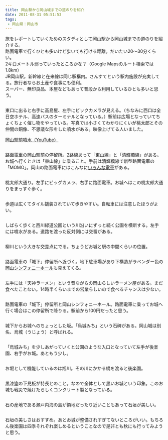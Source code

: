 ```yaml
---
title: 岡山駅から岡山城までの道のりを紹介
date: 2011-08-31 05:51:53
tags: 
 - 岡山県：岡山市
---
```


旅をレポートしていくためのスタディとして岡山駅から岡山城までの道のりを紹介する。<br>
路面電車で行くひとも多いけど歩いても行ける距離。だいたい20〜30分くらい。<br>
2キロメートル弱っていったところかな？（Google Mapsのルート検索では1.8km）<br>
JR岡山駅。新幹線と在来線は同じ駅構内。さんすてという駅内施設が充実してる。旅行者ならお土産や食事にも便利。<br>
スーパー、無印良品、本屋などもあって普段から利用しているひとも多いと思う。

<!-- more -->

<img src="https://farm7.static.flickr.com/6210/6098875422_970da652a4.jpg" alt="" />

東口に出ると右手に高島屋、左手にビックカメラが見える。（ちなみに西口は全日空ホテル、高速バスのターミナルとなっている。）駅前は広場となっていてちょくちょく催し物をやっている。写真では小さくてわかりにくいが桃太郎とその仲間の銅像、不思議な形をした噴水がある。映像上げてる人いました。

<a href="https://www.youtube.com/watch?v=NGJ1Zt0dZ98" title="岡山駅前噴水" target="_blank">岡山駅前噴水（YouTube）</a>

<img src="https://farm7.static.flickr.com/6081/6098338309_a3c388f3df.jpg" alt="" />

路面電車の岡山駅前の停留所。2路線あって「東山線」と「清輝橋線」がある。お城へ行くときは「東山線」に乗ること。手前は清輝橋線で新型路面電車の「MOMO」。岡山の路面電車にはこんなに<a href="https://www.okayama-kido.co.jp/tramway/iroiro.html" title="いろんな電車" target="_blank">いろんな電車</a>がある。

<img src="https://farm7.static.flickr.com/6084/6098887360_92e759fd85.jpg" alt="" />

桃太郎大通り。左手にビッグカメラ、右手に路面電車。お城へはこの桃太郎大通りをまっすぐ歩く。

<img src="https://farm7.static.flickr.com/6182/6098891542_74a6b60dd4.jpg" alt="" />

歩道は広くてタイル舗装されていて歩きやすい。自転車には注意したほうがよい。

<img src="https://farm7.static.flickr.com/6194/6098577835_a44df52f43.jpg" alt="" />

しばらく歩くと西川緑道公園という川沿いにずっと続く公園を横断する。左手には噴水がある。道路を渡った反対側には交番がある。

<img src="https://farm7.static.flickr.com/6068/6098579711_2810ce78e2.jpg" alt="" />

柳川という大きな交差点にでる。ちょうどお城と駅の中間くらいの位置。

<img src="https://farm7.static.flickr.com/6077/6099128914_6a5bf1170d.jpg" alt="" />

路面電車の「城下」停留所へ近づく。地下駐車場があり下構造がラベンダー色の<a href="https://www.okayama-symphonyhall.or.jp/" title="岡山シンフォニーホール" target="_blank">岡山シンフォニーホール</a>も見えてくる。

<img src="https://farm7.static.flickr.com/6197/6098582883_c6372dffe3.jpg" alt="" />

左手には「天神ラーメン」という昔ながらの岡山らしいラーメン屋がある。まだ食べたことない。14時半くらいまでの営業らしいので食べるチャンスは少ない。

<img src="https://farm7.static.flickr.com/6197/6099132258_0e9062e788.jpg" alt="" />

路面電車の「城下」停留所と岡山シンフォニーホール。路面電車に乗ってお城へ行く場合はこの停留所で降りる。駅前から100円だったと思う。

<img src="https://farm7.static.flickr.com/6188/6098588063_648a240720.jpg" alt="" />

城下からお城へのちょっとした坂。「烏城みち」という石碑がある。岡山城は別名、烏城（うじょう）と呼ばれる。

<img src="https://farm7.static.flickr.com/6207/6098592405_177c0b408e.jpg" alt="" />

「烏城みち」を少しあがっていくと公園のような入口となっていて左手が後楽園、右手がお城。あともう少し。

<img src="https://farm7.static.flickr.com/6090/6099141654_4295dbdfb5.jpg" alt="" />

お堀として機能しているのは旭川。その川にかかる橋を渡ると後楽園。

<img src="https://farm7.static.flickr.com/6063/6098595279_2150a582a9.jpg" alt="" />

黒漆塗の下見板が特長とのこと。なので全体として黒いお城という印象。このお城も戦災で焼けたらしくコンクリート製となっている。

<img src="https://farm7.static.flickr.com/6086/6098596621_10d3995863.jpg" alt="" />

石の産地である瀬戸内海の島が領地だったり近いこともあって石垣が美しい。

<img src="https://farm7.static.flickr.com/6201/6098599393_055c432747.jpg" alt="" />

石垣の美しさはおすすめ。あとお城が整備されすぎてないところがいい。もちろん後楽園は四季それぞれ楽しめるということなので是非とも秋にも行ってみようと思う。

